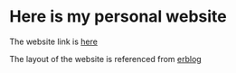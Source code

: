 # Here is my personal website

The website link is [here](https://ANCuber.github.io)

The layout of the website is referenced from [erblog](https://github.com/ertuil/erblog)
